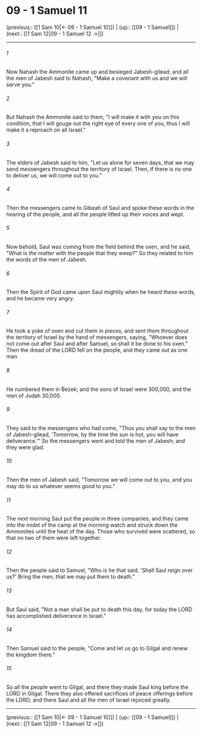 # 09 - 1 Samuel 11

(previous:: [[1 Sam 10|← 09 - 1 Samuel 10]]) | (up:: [[09 - 1 Samuel]]) | (next:: [[1 Sam 12|09 - 1 Samuel 12 →]])

***


###### 1 
Now Nahash the Ammonite came up and besieged Jabesh-gilead; and all the men of Jabesh said to Nahash, "Make a covenant with us and we will serve you." 

###### 2 
But Nahash the Ammonite said to them, "I will make _it_ with you on this condition, that I will gouge out the right eye of every one of you, thus I will make it a reproach on all Israel." 

###### 3 
The elders of Jabesh said to him, "Let us alone for seven days, that we may send messengers throughout the territory of Israel. Then, if there is no one to deliver us, we will come out to you." 

###### 4 
Then the messengers came to Gibeah of Saul and spoke these words in the hearing of the people, and all the people lifted up their voices and wept. 

###### 5 
Now behold, Saul was coming from the field behind the oxen, and he said, "What is _the matter_ with the people that they weep?" So they related to him the words of the men of Jabesh. 

###### 6 
Then the Spirit of God came upon Saul mightily when he heard these words, and he became very angry. 

###### 7 
He took a yoke of oxen and cut them in pieces, and sent _them_ throughout the territory of Israel by the hand of messengers, saying, "Whoever does not come out after Saul and after Samuel, so shall it be done to his oxen." Then the dread of the LORD fell on the people, and they came out as one man. 

###### 8 
He numbered them in Bezek; and the sons of Israel were 300,000, and the men of Judah 30,000. 

###### 9 
They said to the messengers who had come, "Thus you shall say to the men of Jabesh-gilead, 'Tomorrow, by the time the sun is hot, you will have deliverance.'" So the messengers went and told the men of Jabesh; and they were glad. 

###### 10 
Then the men of Jabesh said, "Tomorrow we will come out to you, and you may do to us whatever seems good to you." 

###### 11 
The next morning Saul put the people in three companies; and they came into the midst of the camp at the morning watch and struck down the Ammonites until the heat of the day. Those who survived were scattered, so that no two of them were left together. 

###### 12 
Then the people said to Samuel, "Who is he that said, 'Shall Saul reign over us?' Bring the men, that we may put them to death." 

###### 13 
But Saul said, "Not a man shall be put to death this day, for today the LORD has accomplished deliverance in Israel." 

###### 14 
Then Samuel said to the people, "Come and let us go to Gilgal and renew the kingdom there." 

###### 15 
So all the people went to Gilgal, and there they made Saul king before the LORD in Gilgal. There they also offered sacrifices of peace offerings before the LORD; and there Saul and all the men of Israel rejoiced greatly.

***

(previous:: [[1 Sam 10|← 09 - 1 Samuel 10]]) | (up:: [[09 - 1 Samuel]]) | (next:: [[1 Sam 12|09 - 1 Samuel 12 →]])
